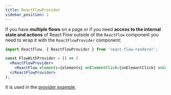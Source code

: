 ```yaml
---
title: ReactFlowProvider
sidebar_position: 1
---
```


If you have **multiple flows** on a page or if you need **access to the internal state and actions** of React Flow outside of the `ReactFlow` component you need to wrap it with the `ReactFlowProvider` component:

```jsx
import ReactFlow, { ReactFlowProvider } from 'react-flow-renderer';

const FlowWithProvider = () => (
  <ReactFlowProvider>
    <ReactFlow elements={elements} onElementClick={onElementClick} onConnect={onConnect} />
  </ReactFlowProvider>
);
```

It is used in the [provider example](/examples/provider/).
